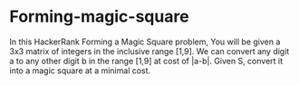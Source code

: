 # Forming-magic-square


In this HackerRank Forming a Magic Square problem, You will be given a 3x3 matrix of integers in the inclusive range [1,9]. We can convert any digit a to any other digit b in the range [1,9] at cost of |a-b|. Given S, convert it into a magic square at a minimal cost.
